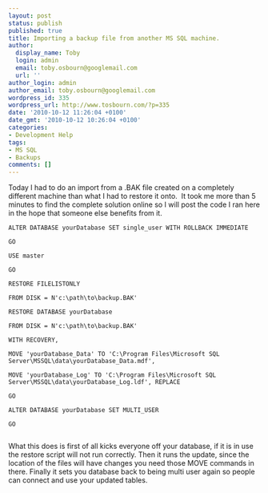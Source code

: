 ```yaml
---
layout: post
status: publish
published: true
title: Importing a backup file from another MS SQL machine.
author:
  display_name: Toby
  login: admin
  email: toby.osbourn@googlemail.com
  url: ''
author_login: admin
author_email: toby.osbourn@googlemail.com
wordpress_id: 335
wordpress_url: http://www.tosbourn.com/?p=335
date: '2010-10-12 11:26:04 +0100'
date_gmt: '2010-10-12 10:26:04 +0100'
categories:
- Development Help
tags:
- MS SQL
- Backups
comments: []
---
```

<p>Today I had to do an import from a .BAK file created on a completely different machine than what I had to restore it onto.  It took me more than 5 minutes to find the complete solution online so I will post the code I ran here in the hope that someone else benefits from it.</p>
<p><code>ALTER DATABASE yourDatabase SET single_user WITH ROLLBACK IMMEDIATE<br />
GO<br />
USE master<br />
GO<br />
RESTORE FILELISTONLY<br />
FROM DISK = N'c:\path\to\backup.BAK'<br />
RESTORE DATABASE yourDatabase<br />
FROM DISK = N'c:\path\to\backup.BAK'<br />
WITH RECOVERY,<br />
MOVE 'yourDatabase_Data' TO 'C:\Program Files\Microsoft SQL Server\MSSQL\data\yourDatabase_Data.mdf',<br />
MOVE 'yourDatabase_Log' TO 'C:\Program Files\Microsoft SQL Server\MSSQL\data\yourDatabase_Log.ldf', REPLACE<br />
GO<br />
ALTER DATABASE yourDatabase SET MULTI_USER<br />
GO<br />
</code></p>
<p>What this does is first of all kicks everyone off your database, if it is in use the restore script will not run correctly. Then it runs the update, since the location of the files will have changes you need those MOVE commands in there. Finally it sets you database back to being multi user again so people can connect and use your updated tables.</p>
